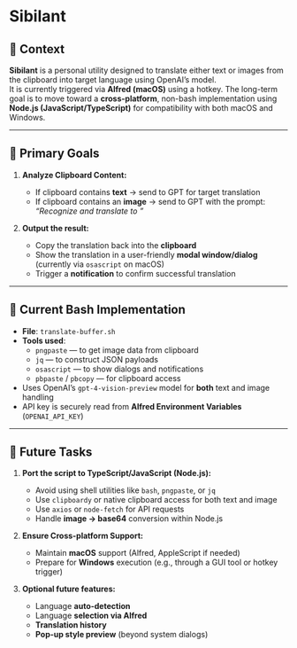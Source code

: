 # Sibilant

## 📌 Context

**Sibilant** is a personal utility designed to translate either text or images from the clipboard into target language using OpenAI’s model.  
It is currently triggered via **Alfred (macOS)** using a hotkey. The long-term goal is to move toward a **cross-platform**, non-bash implementation using **Node.js (JavaScript/TypeScript)** for compatibility with both macOS and Windows.

---

## 🎯 Primary Goals

1. **Analyze Clipboard Content:**
   - If clipboard contains **text** → send to GPT for target translation
   - If clipboard contains an **image** → send to GPT with the prompt:  
     _“Recognize and translate to <Target Language>”_

2. **Output the result:**
   - Copy the translation back into the **clipboard**
   - Show the translation in a user-friendly **modal window/dialog** (currently via `osascript` on macOS)
   - Trigger a **notification** to confirm successful translation

---

## 🧩 Current Bash Implementation

- **File**: `translate-buffer.sh`
- **Tools used**:
  - `pngpaste` — to get image data from clipboard
  - `jq` — to construct JSON payloads
  - `osascript` — to show dialogs and notifications
  - `pbpaste` / `pbcopy` — for clipboard access
- Uses OpenAI’s `gpt-4-vision-preview` model for **both** text and image handling
- API key is securely read from **Alfred Environment Variables** (`OPENAI_API_KEY`)

---

## 🔮 Future Tasks

1. **Port the script to TypeScript/JavaScript (Node.js):**
   - Avoid using shell utilities like `bash`, `pngpaste`, or `jq`
   - Use `clipboardy` or native clipboard access for both text and image
   - Use `axios` or `node-fetch` for API requests
   - Handle **image → base64** conversion within Node.js

2. **Ensure Cross-platform Support:**
   - Maintain **macOS** support (Alfred, AppleScript if needed)
   - Prepare for **Windows** execution (e.g., through a GUI tool or hotkey trigger)

3. **Optional future features:**
   - Language **auto-detection**
   - Language **selection via Alfred**
   - **Translation history**
   - **Pop-up style preview** (beyond system dialogs)